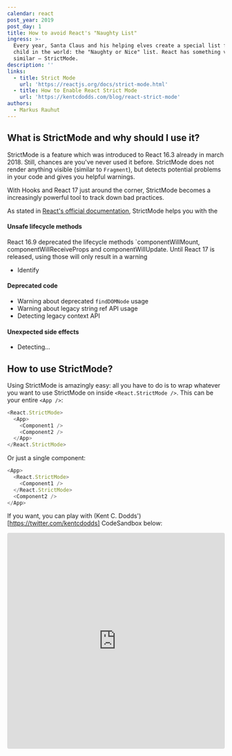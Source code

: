 ```yaml
---
calendar: react
post_year: 2019
post_day: 1
title: How to avoid React's "Naughty List"
ingress: >-
  Every year, Santa Claus and his helping elves create a special list for every
  child in the world: the "Naughty or Nice" list. React has something very
  similar – StrictMode.
description: ''
links:
  - title: Strict Mode
    url: 'https://reactjs.org/docs/strict-mode.html'
  - title: How to Enable React Strict Mode
    url: 'https://kentcdodds.com/blog/react-strict-mode'
authors:
  - Markus Rauhut
---
```

## What is StrictMode and why should I use it?

StrictMode is a feature which was introduced to React 16.3 already in march 2018. Still, chances are you've never used it before. StrictMode does not render anything visible (similar to `Fragment`), but detects potential problems in your code and gives you helpful warnings. 

With Hooks and React 17 just around the corner, StrictMode becomes a increasingly powerful tool to track down bad practices.

As stated in [React's official documentation](https://reactjs.org/docs/strict-mode.html), StrictMode helps you with the 

#### Unsafe lifecycle methods
React 16.9 deprecated the lifecycle methods `componentWillMount, componentWillReceiveProps and componentWillUpdate. Until React 17 is released, using those will only result in a warning 
- Identify

#### Deprecated code
- Warning about deprecated `findDOMNode` usage
- Warning about legacy string ref API usage
- Detecting legacy context API

####  Unexpected side effects
- Detecting...


## How to use StrictMode?

Using StrictMode is amazingly easy: all you have to do is to wrap whatever you want to use StrictMode on inside `<React.StrictMode />`. This can be your entire `<App />`:

```js 
<React.StrictMode>
  <App>
    <Component1 />
    <Component2 />
  </App>
</React.StrictMode>
```

Or just a single component:

```js 
<App>
  <React.StrictMode>
    <Component1 />
  </React.StrictMode>
  <Component2 />
</App>
```

If you want, you can play with (Kent C. Dodds')[https://twitter.com/kentcdodds] CodeSandbox below:

<iframe
     src="https://codesandbox.io/embed/y01q7vmpnz?autoresize=1&expanddevtools=1&fontsize=14&hidenavigation=1"
     style="width:100%; height:500px; border:0; border-radius: 4px; overflow:hidden;"
     title="React Codesandbox"
     allow="geolocation; microphone; camera; midi; vr; accelerometer; gyroscope; payment; ambient-light-sensor; encrypted-media; usb"
     sandbox="allow-modals allow-forms allow-popups allow-scripts allow-same-origin"
   ></iframe>
